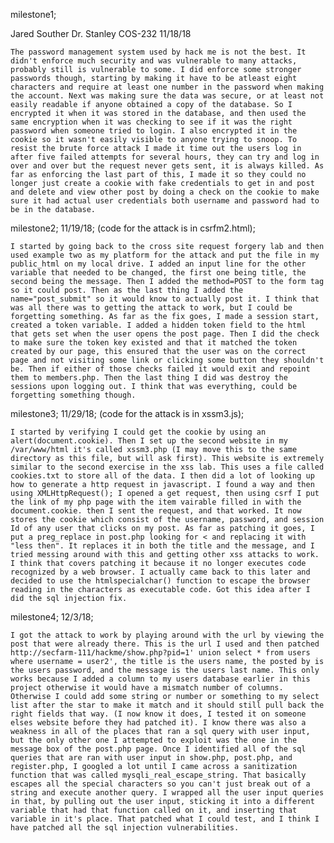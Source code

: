 milestone1;

Jared Souther
Dr. Stanley
COS-232
11/18/18

	The password management system used by hack me is not the best. It didn't enforce much security and was vulnerable to many attacks, probably still is vulnerable to some. I did enforce some stronger passwords though, starting by making it have to be atleast eight characters and require at least one number in the password when making the account. Next was making sure the data was secure, or at least not easily readable if anyone obtained a copy of the database. So I encrypted it when it was stored in the database, and then used the same encryption when it was checking to see if it was the right password when someone tried to login. I also encrypted it in the cookie so it wasn't easily visible to anyone trying to snoop. To resist the brute force attack I made it time out the users log in after five failed attempts for several hours, they can try and log in over and over but the request never gets sent, it is always killed. As far as enforcing the last part of this, I made it so they could no longer just create a cookie with fake credentials to get in and post and delete and view other post by doing a check on the cookie to make sure it had actual user credentials both username and password had to be in the database.


milestone2;
11/19/18;
(code for the attack is in csrfm2.html);


	I started by going back to the cross site request forgery lab and then used example two as my platform for the attack and put the file in my public_html on my local drive. I added an input line for the other variable that needed to be changed, the first one being title, the second being the message. Then I added the method=POST to the form tag so it could post. Then as the last thing I added the name="post_submit" so it would know to actually post it. I think that was all there was to getting the attack to work, but I could be forgetting something. As far as the fix goes, I made a session start, created a token variable. I added a hidden token field to the html that gets set when the user opens the post page. Then I did the check to make sure the token key existed and that it matched the token created by our page, this ensured that the user was on the correct page and not visiting some link or clicking some button they shouldn't be. Then if either of those checks failed it would exit and repoint them to members.php. Then the last thing I did was destroy the sessions upon logging out. I think that was everything, could be forgetting something though.


milestone3;
11/29/18;
(code for the attack is in xssm3.js);

	I started by verifying I could get the cookie by using an alert(document.cookie). Then I set up the second website in my /var/www/html it's called xssm3.php (I may move this to the same directory as this file, but will ask first). This website is extremely similar to the second exercise in the xss lab. This uses a file called cookies.txt to store all of the data. I then did a lot of looking up how to generate a http request in javascript. I found a way and then using XMLHttpRequest(); I opened a get request, then using csrf I put the link of my php page with the item vairable filled in with the document.cookie. then I sent the request, and that worked. It now stores the cookie which consist of the username, password, and session Id of any user that clicks on my post. As far as patching it goes, I put a preg_replace in post.php looking for < and replacing it with "less then". It replaces it in both the title and the message, and I tried messing around with this and getting other xss attacks to work. I think that covers patching it because it no longer executes code recognized by a web browser. I actually came back to this later and decided to use the htmlspecialchar() function to escape the browser reading in the characters as executable code. Got this idea after I did the sql injection fix. 



milestone4;
12/3/18;


	I got the attack to work by playing around with the url by viewing the post that were already there. This is the url I used and then patched http://secfarm-111/hackme/show.php?pid=1' union select * from users where username = user2', the title is the users name, the posted by is the users password, and the message is the users last name. This only works because I added a column to my users database earlier in this project otherwise it would have a mismatch number of columns. Otherwise I could add some string or number or something to my select list after the star to make it match and it should still pull back the right fields that way. (I now know it does, I tested it on someone elses website before they had patched it). I know there was also a weakness in all of the places that ran a sql query with user input, but the only other one I attempted to exploit was the one in the message box of the post.php page. Once I identified all of the sql queries that are ran with user input in show.php, post.php, and register.php, I googled a lot until I came across a sanitization function that was called mysqli_real_escape_string. That basically escapes all the special characters so you can't just break out of a string and execute another query. I wrapped all the user input queries in that, by pulling out the user input, sticking it into a different variable that had that function called on it, and inserting that variable in it's place. That patched what I could test, and I think I have patched all the sql injection vulnerabilities. 
